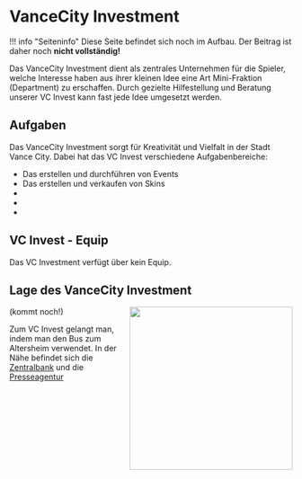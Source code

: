 # VanceCity Investment

!!! info "Seiteninfo"
      Diese Seite befindet sich noch im Aufbau. Der Beitrag ist daher noch **nicht vollständig!**
      

      
Das VanceCity Investment dient als zentrales Unternehmen für die Spieler, welche Interesse haben aus ihrer kleinen Idee eine Art Mini-Fraktion (Department) zu erschaffen. Durch gezielte Hilfestellung und Beratung unserer VC Invest kann fast jede Idee umgesetzt werden.

## Aufgaben

Das VanceCity Investment sorgt für Kreativität und Vielfalt in der Stadt Vance City. Dabei hat das VC Invest verschiedene Aufgabenbereiche:

* Das erstellen und durchführen von Events
* Das erstellen und verkaufen von Skins
* 
* 
* 


## VC Invest - Equip

Das VC Investment verfügt über kein Equip.

## Lage des VanceCity Investment

<img align="right" width="290" height="290" src="../../../assets/image/fraktionen/VCI-HQ.png"> (kommt noch!)

Zum VC Invest gelangt man, indem man den Bus zum Altersheim verwendet. In der Nähe befindet sich die [Zentralbank](../../pages/orte/banken.md) und die [Presseagentur](../fraktionen/presse.md)
